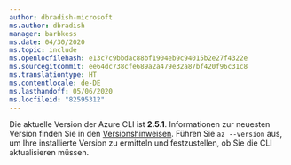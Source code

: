 ```yaml
---
author: dbradish-microsoft
ms.author: dbradish
manager: barbkess
ms.date: 04/30/2020
ms.topic: include
ms.openlocfilehash: e13c7c9bbdac88bf1904eb9c94015b2e27f4322e
ms.sourcegitcommit: ee64dc738cfe689a2a479e32a87bf420f96c31c8
ms.translationtype: HT
ms.contentlocale: de-DE
ms.lasthandoff: 05/06/2020
ms.locfileid: "82595312"
---
```

Die aktuelle Version der Azure CLI ist __2.5.1__. Informationen zur neuesten Version finden Sie in den [Versionshinweisen](../release-notes-azure-cli.md). Führen Sie `az --version` aus, um Ihre installierte Version zu ermitteln und festzustellen, ob Sie die CLI aktualisieren müssen.
